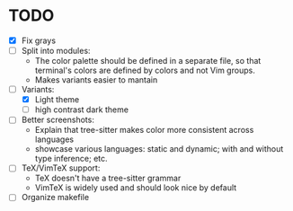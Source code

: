 # TODO

- [X] Fix grays
- [ ] Split into modules:
  - The color palette should be defined in a separate file, so that terminal's
    colors are defined by colors and not Vim groups.
  - Makes variants easier to mantain
- [ ] Variants:
  - [X] Light theme
  - [ ] high contrast dark theme
- [ ] Better screenshots:
  - Explain that tree-sitter makes color more consistent across languages
  - showcase various languages: static and dynamic; with and without type inference; etc.
- [ ] TeX/VimTeX support:
  - TeX doesn't have a tree-sitter grammar
  - VimTeX is widely used and should look nice by default
- [ ] Organize makefile
